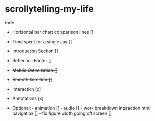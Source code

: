 # scrollytelling-my-life

todo:
 - Horizontal bar chart comparison lines []
 - Time spent for a single day []
 - Introduction Section []
 - Reflection Footer []
 - <s>  Mobile Optimization [] </s>
 - <s>  Smooth Scrollbar [] </s>
 - Interaction [x]
 - Annotations [x]

 - Optional:
        - animation []
        - audio []
        - work breakdown interaction html navigation []
        - fix figure width going off screen []